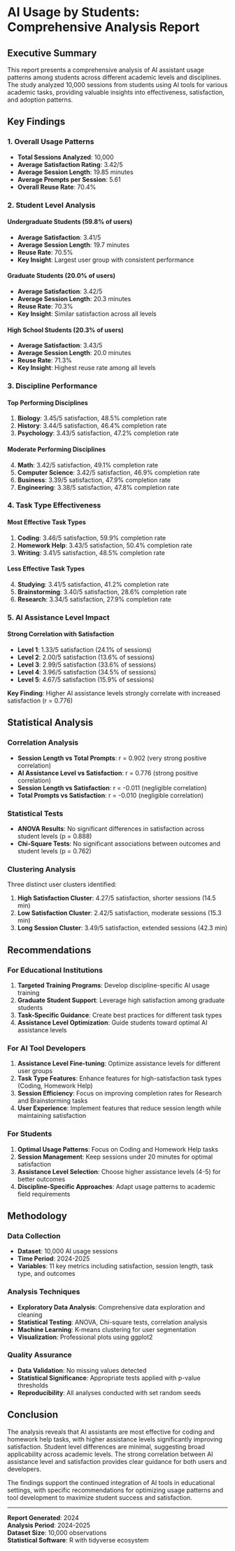 # AI Usage by Students: Comprehensive Analysis Report

## Executive Summary

This report presents a comprehensive analysis of AI assistant usage patterns among students across different academic levels and disciplines. The study analyzed 10,000 sessions from students using AI tools for various academic tasks, providing valuable insights into effectiveness, satisfaction, and adoption patterns.

## Key Findings

### 1. Overall Usage Patterns
- **Total Sessions Analyzed**: 10,000
- **Average Satisfaction Rating**: 3.42/5
- **Average Session Length**: 19.85 minutes
- **Average Prompts per Session**: 5.61
- **Overall Reuse Rate**: 70.4%

### 2. Student Level Analysis

#### Undergraduate Students (59.8% of users)
- **Average Satisfaction**: 3.41/5
- **Average Session Length**: 19.7 minutes
- **Reuse Rate**: 70.5%
- **Key Insight**: Largest user group with consistent performance

#### Graduate Students (20.0% of users)
- **Average Satisfaction**: 3.42/5
- **Average Session Length**: 20.3 minutes
- **Reuse Rate**: 70.3%
- **Key Insight**: Similar satisfaction across all levels

#### High School Students (20.3% of users)
- **Average Satisfaction**: 3.43/5
- **Average Session Length**: 20.0 minutes
- **Reuse Rate**: 71.3%
- **Key Insight**: Highest reuse rate among all levels

### 3. Discipline Performance

#### Top Performing Disciplines
1. **Biology**: 3.45/5 satisfaction, 48.5% completion rate
2. **History**: 3.44/5 satisfaction, 46.4% completion rate
3. **Psychology**: 3.43/5 satisfaction, 47.2% completion rate

#### Moderate Performing Disciplines
4. **Math**: 3.42/5 satisfaction, 49.1% completion rate
5. **Computer Science**: 3.42/5 satisfaction, 46.9% completion rate
6. **Business**: 3.39/5 satisfaction, 47.9% completion rate
7. **Engineering**: 3.38/5 satisfaction, 47.8% completion rate

### 4. Task Type Effectiveness

#### Most Effective Task Types
1. **Coding**: 3.46/5 satisfaction, 59.9% completion rate
2. **Homework Help**: 3.43/5 satisfaction, 50.4% completion rate
3. **Writing**: 3.41/5 satisfaction, 48.5% completion rate

#### Less Effective Task Types
4. **Studying**: 3.41/5 satisfaction, 41.2% completion rate
5. **Brainstorming**: 3.40/5 satisfaction, 28.6% completion rate
6. **Research**: 3.34/5 satisfaction, 27.9% completion rate

### 5. AI Assistance Level Impact

#### Strong Correlation with Satisfaction
- **Level 1**: 1.33/5 satisfaction (24.1% of sessions)
- **Level 2**: 2.00/5 satisfaction (13.6% of sessions)
- **Level 3**: 2.99/5 satisfaction (33.6% of sessions)
- **Level 4**: 3.96/5 satisfaction (34.5% of sessions)
- **Level 5**: 4.67/5 satisfaction (15.9% of sessions)

**Key Finding**: Higher AI assistance levels strongly correlate with increased satisfaction (r = 0.776)

## Statistical Analysis

### Correlation Analysis
- **Session Length vs Total Prompts**: r = 0.902 (very strong positive correlation)
- **AI Assistance Level vs Satisfaction**: r = 0.776 (strong positive correlation)
- **Session Length vs Satisfaction**: r = -0.011 (negligible correlation)
- **Total Prompts vs Satisfaction**: r = -0.010 (negligible correlation)

### Statistical Tests
- **ANOVA Results**: No significant differences in satisfaction across student levels (p = 0.888)
- **Chi-Square Tests**: No significant associations between outcomes and student levels (p = 0.762)

### Clustering Analysis
Three distinct user clusters identified:
1. **High Satisfaction Cluster**: 4.27/5 satisfaction, shorter sessions (14.5 min)
2. **Low Satisfaction Cluster**: 2.42/5 satisfaction, moderate sessions (15.3 min)
3. **Long Session Cluster**: 3.49/5 satisfaction, extended sessions (42.3 min)

## Recommendations

### For Educational Institutions
1. **Targeted Training Programs**: Develop discipline-specific AI usage training
2. **Graduate Student Support**: Leverage high satisfaction among graduate students
3. **Task-Specific Guidance**: Create best practices for different task types
4. **Assistance Level Optimization**: Guide students toward optimal AI assistance levels

### For AI Tool Developers
1. **Assistance Level Fine-tuning**: Optimize assistance levels for different user groups
2. **Task Type Features**: Enhance features for high-satisfaction task types (Coding, Homework Help)
3. **Session Efficiency**: Focus on improving completion rates for Research and Brainstorming tasks
4. **User Experience**: Implement features that reduce session length while maintaining satisfaction

### For Students
1. **Optimal Usage Patterns**: Focus on Coding and Homework Help tasks
2. **Session Management**: Keep sessions under 20 minutes for optimal satisfaction
3. **Assistance Level Selection**: Choose higher assistance levels (4-5) for better outcomes
4. **Discipline-Specific Approaches**: Adapt usage patterns to academic field requirements

## Methodology

### Data Collection
- **Dataset**: 10,000 AI usage sessions
- **Time Period**: 2024-2025
- **Variables**: 11 key metrics including satisfaction, session length, task type, and outcomes

### Analysis Techniques
- **Exploratory Data Analysis**: Comprehensive data exploration and cleaning
- **Statistical Testing**: ANOVA, Chi-square tests, correlation analysis
- **Machine Learning**: K-means clustering for user segmentation
- **Visualization**: Professional plots using ggplot2

### Quality Assurance
- **Data Validation**: No missing values detected
- **Statistical Significance**: Appropriate tests applied with p-value thresholds
- **Reproducibility**: All analyses conducted with set random seeds

## Conclusion

The analysis reveals that AI assistants are most effective for coding and homework help tasks, with higher assistance levels significantly improving satisfaction. Student level differences are minimal, suggesting broad applicability across academic levels. The strong correlation between AI assistance level and satisfaction provides clear guidance for both users and developers.

The findings support the continued integration of AI tools in educational settings, with specific recommendations for optimizing usage patterns and tool development to maximize student success and satisfaction.

---

**Report Generated**: 2024  
**Analysis Period**: 2024-2025  
**Dataset Size**: 10,000 observations  
**Statistical Software**: R with tidyverse ecosystem 
